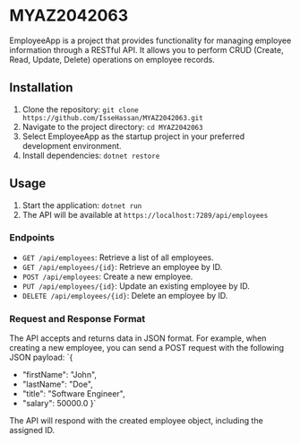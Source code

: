 # MYAZ2042063

EmployeeApp is a project that provides functionality for managing employee information through a RESTful API. It allows you to perform CRUD (Create, Read, Update, Delete) operations on employee records.

## Installation

1. Clone the repository: `git clone https://github.com/IsseHassan/MYAZ2042063.git`
2. Navigate to the project directory: `cd MYAZ2042063`
3. Select EmployeeApp as the startup project in your preferred development environment.
4. Install dependencies: `dotnet restore`

## Usage

1. Start the application: `dotnet run`
2. The API will be available at `https://localhost:7289/api/employees`

### Endpoints

- `GET /api/employees`: Retrieve a list of all employees.
- `GET /api/employees/{id}`: Retrieve an employee by ID.
- `POST /api/employees`: Create a new employee.
- `PUT /api/employees/{id}`: Update an existing employee by ID.
- `DELETE /api/employees/{id}`: Delete an employee by ID.

### Request and Response Format

The API accepts and returns data in JSON format. For example, 
when creating a new employee, you can send a POST request with the following JSON payload:
`{
  - "firstName": "John",
  - "lastName": "Doe",
  - "title": "Software Engineer",
  - "salary": 50000.0
 }`

The API will respond with the created employee object, including the assigned ID.
